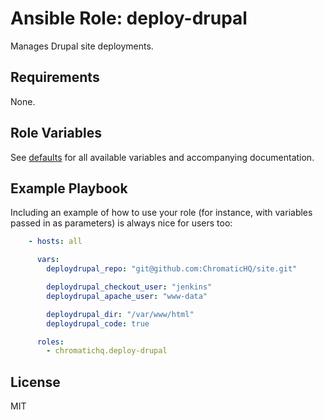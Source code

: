 # Ansible Role: deploy-drupal

Manages Drupal site deployments.

## Requirements

None.

## Role Variables

See [defaults](defaults/main.yml) for all available variables and accompanying
documentation.

## Example Playbook

Including an example of how to use your role (for instance, with variables
passed in as parameters) is always nice for users too:

```yaml
    - hosts: all

      vars:
        deploydrupal_repo: "git@github.com:ChromaticHQ/site.git"

        deploydrupal_checkout_user: "jenkins"
        deploydrupal_apache_user: "www-data"

        deploydrupal_dir: "/var/www/html"
        deploydrupal_code: true

      roles:
        - chromatichq.deploy-drupal
```

## License

MIT
